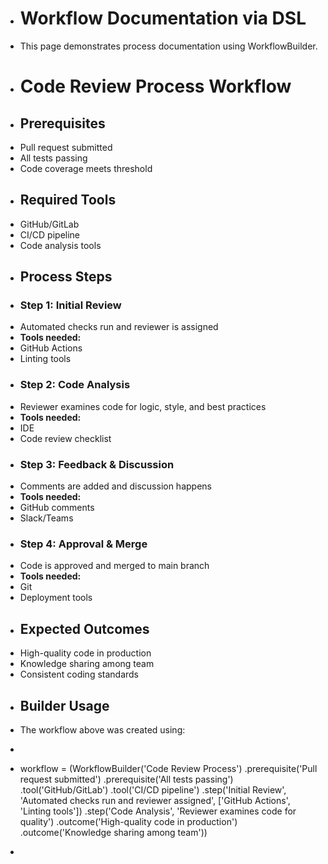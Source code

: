 - # Workflow Documentation via DSL
- This page demonstrates process documentation using WorkflowBuilder.
- # Code Review Process Workflow
- ## Prerequisites
- Pull request submitted
- All tests passing
- Code coverage meets threshold
- ## Required Tools
- GitHub/GitLab
- CI/CD pipeline
- Code analysis tools
- ## Process Steps
- ### Step 1: Initial Review
- Automated checks run and reviewer is assigned
- **Tools needed:**
- GitHub Actions
- Linting tools
- ### Step 2: Code Analysis
- Reviewer examines code for logic, style, and best practices
- **Tools needed:**
- IDE
- Code review checklist
- ### Step 3: Feedback & Discussion
- Comments are added and discussion happens
- **Tools needed:**
- GitHub comments
- Slack/Teams
- ### Step 4: Approval & Merge
- Code is approved and merged to main branch
- **Tools needed:**
- Git
- Deployment tools
- ## Expected Outcomes
- High-quality code in production
- Knowledge sharing among team
- Consistent coding standards
- ## Builder Usage
- The workflow above was created using:
- ```python
- workflow = (WorkflowBuilder('Code Review Process')
	.prerequisite('Pull request submitted')
		.prerequisite('All tests passing')
			.tool('GitHub/GitLab')
				.tool('CI/CD pipeline')
					.step('Initial Review',
						'Automated checks run and reviewer assigned',
							['GitHub Actions', 'Linting tools'])
					.step('Code Analysis',
						'Reviewer examines code for quality')
					.outcome('High-quality code in production')
					.outcome('Knowledge sharing among team'))
- ```